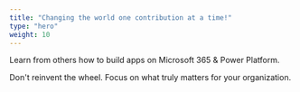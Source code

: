 ```yaml
---
title: "Changing the world one contribution at a time!"
type: "hero"
weight: 10
---
```


Learn from others how to build apps on Microsoft 365 & Power Platform.

Don't reinvent the wheel. Focus on what truly matters for your organization.
